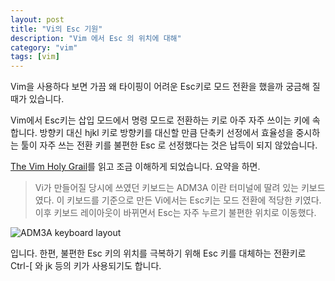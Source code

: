 ```yaml
---
layout: post
title: "Vi의 Esc 기원"
description: "Vim 에서 Esc 의 위치에 대해"
category: "vim"
tags: [vim]
---
```

Vim을 사용하다 보면 가끔 왜 타이핑이 어려운 Esc키로 모드 전환을 했을까 궁금해 질때가 있습니다.

Vim에서 Esc키는 삽입 모드에서 명령 모드로 전환하는 키로 아주 자주 쓰이는 키에 속합니다. 방향키 대신 hjkl 키로 방향키를 대신할 만큼 단축키 선정에서 효율성을 중시하는 툴이 자주 쓰는 전환 키를 불편한 Esc 로 선정했다는 것은 납득이 되지 않았습니다. 

[The Vim Holy Grail](http://federico.galassi.net/2012/06/20/the-vim-holy-grail/)를 읽고 조금 이해하게 되었습니다. 요약을 하면. 

> Vi가 만들어질 당시에 쓰였던 키보드는 ADM3A 이란 터미널에 딸려 있는 키보드였다. 이 키보드를 기준으로 만든 Vi에서는 Esc키는 모드 전환에 적당한 키였다. 이후 키보드 레이아웃이 바뀌면서 Esc는 자주 누르기 불편한 위치로 이동했다.

![ADM3A keyboard layout](http://upload.wikimedia.org/wikipedia/commons/thumb/a/a0/KB_Terminal_ADM3A.svg/931px-KB_Terminal_ADM3A.svg.png)

입니다. 
한편, 불편한 Esc 키의 위치를 극복하기 위해 Esc 키를 대체하는 전환키로 Ctrl-[ 와 jk 등의 키가 사용되기도 합니다.
